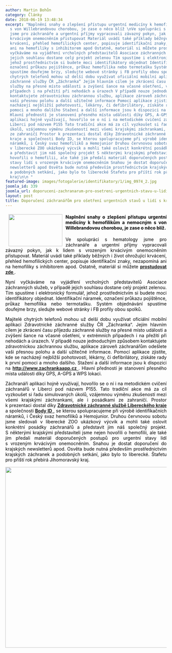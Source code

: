 ```yaml
---
author: Martin Bohůn
category: Články
date: 2018-06-19 13:48:34
excerpt: "Naplnění snahy o zlepšení přístupu urgentní medicíny k hemofilikům a nemocným
  s von Willebrandovou chorobou, je zase o něco blíž \nVe spolupráci s hematology
  jsme pro záchranáře a urgentní příjmy vypracovali závazný pokyn, jak k lidem s vrozeným
  krvácivým onemocněním přistupovat Materiál uvádí také příklady běžných i život ohrožující
  krvácení, přehled hemofilických center, popisuje identifikační znaky, nezapomíná
  ani na hemofiliky s inhibitorem apod Ostatně, materiál si můžete prostudovat zde\nNyní
  vyčkáváme na vyjádření vrcholných představitelů Asociace záchranných služeb, v případě
  jejich souhlasu dostane celý projekt zelenou Tím spustíme i elektronický formulář,
  jehož prostřednictvím si budete moci identifikátory objednat Identifikační náramek,
  označení průkazu pojištěnce, průkaz hemofilika nebo termotašku Systém objednávání
  spustíme doufejme brzy, sledujte webové stránky i FB profily obou spolků\nMajitelé
  chytrých telefonů mohou už delší dobu využívat oficiální mobilní aplikaci Zdravotnické
  záchranné služby ČR „Záchranka“ Jejím hlavním cílem je zkrácení času příjezdu záchranné
  služby na přesné místo události a zvýšení šance na včasné ošetření, v extrémních
  případech i na přežití při nehodách a úrazech V případě nouze jednoduchým způsobem
  kontaktujete zdravotnickou záchrannou službu, aplikace zároveň záchranářům odešlete
  vaši přesnou polohu a další užitečné informace Pomocí aplikace zjistíte, kde se
  nacházejí nejbližší pohotovosti, lékárny, či defibrilátory, získáte rady k první
  pomoci a mnoho dalšího Stažení a další informace jsou k dispozici na  http://wwwzachrankaappcz
  Hlavní předností je stanovení přesného místa události díky GPS, A-GPS a WPS lokaci\nZáchranáři
  aplikaci hojně využívají, hovořilo se o ní i na metodickém cvičení záchranářů v
  Liberci pod názvem P155 Tato tradiční akce má za cíl vyzkoušet si řadu simulovaných
  úkolů, vzájemnou výměnu zkušeností mezi všemi krajskými záchrankami, ale i posádkami
  ze zahraničí Prostor k prezentaci dostal díky Zdravotnické záchranné službě Libereckého
  kraje a společnosti Body ID, se kterou spolupracujeme při výrobě identifikačních
  náramků, i Český svaz hemofiliků a Hemojunior Druhou červnovou sobotu jsme sledovali
  v liberecké ZOO ukázkový výcvik a mohli také oslovit konkrétní posádky záchranářů
  a představit jim náš společný projekt S některými krajskými představiteli jsme nejen
  hovořili o hemofilii, ale také jim předali materiál doporučených postupů pro urgentní
  stavy lidí s vrozeným krvácivým onemocněním Snahou je dostat doporučení do krajských
  newsletterů apod Osvěta bude nutná především prostřednictvím krajských záchranek
  a podobných setkání, jako bylo to liberecké Štafetu pro příští rok přebírá Jihomoravský
  kraj\n\n "
featured-image: images/fotogalerie/identifikatory/1/img_0974_2.jpg
joomla_id: 339
joomla_url: doporuceni-zachranarum-pro-osetreni-urgentnich-stavu-u-lidi-s-krvacivym-onemocnenim
layout: post
title: Doporučení záchranářům pro ošetření urgentních stavů u lidí s krvácivým onemocněním
---
```


<h4 style="text-align: justify;">
 <img border="0" height="100" src="{{ site.baseurl }}/images/fotogalerie/identifikatory/1/img_0974_2.jpg" style="float: left; margin-left: 10px; margin-right: 10px;" width="168"/>
 <span style="color: #000000;">
  Naplnění snahy o zlepšení přístupu urgentní medicíny k hemofilikům a nemocným s von Willebrandovou chorobou, je zase o něco blíž.
 </span>
</h4>
<p style="text-align: justify;">
 <span style="color: #000000;">
  Ve spolupráci s hematology jsme pro záchranáře a urgentní příjmy vypracovali závazný pokyn, jak k lidem s vrozeným krvácivým onemocněním přistupovat. Materiál uvádí také příklady běžných i život ohrožující krvácení, přehled hemofilických center, popisuje identifikační znaky, nezapomíná ani na hemofiliky s inhibitorem apod. Ostatně, materiál si můžete
  <strong>
   <a href="images/dokumenty-pdf-doc/identifikatory/pristup_k_hemofilikovi.pdf" target="_blank" title="Přístup k hemofilikovi">
    prostudovat zde
   </a>
  </strong>
  .
 </span>
</p>
<p style="text-align: justify;">
 <span style="color: #000000;">
  Nyní vyčkáváme na vyjádření vrcholných představitelů Asociace záchranných služeb, v případě jejich souhlasu dostane celý projekt zelenou. Tím spustíme i elektronický formulář, jehož prostřednictvím si budete moci identifikátory objednat. Identifikační náramek, označení průkazu pojištěnce, průkaz hemofilika nebo termotašku. Systém objednávání spustíme doufejme brzy, sledujte webové stránky i FB profily obou spolků.
 </span>
</p>
<p style="text-align: justify;">
 <span style="color: #000000;">
  Majitelé chytrých telefonů mohou už delší dobu využívat oficiální mobilní aplikaci Zdravotnické záchranné služby ČR „Záchranka“. Jejím hlavním cílem je zkrácení času příjezdu záchranné služby na přesné místo události a zvýšení šance na včasné ošetření, v extrémních případech i na přežití při nehodách a úrazech. V případě nouze jednoduchým způsobem kontaktujete zdravotnickou záchrannou službu, aplikace zároveň záchranářům odešlete vaši přesnou polohu a další užitečné informace. Pomocí aplikace zjistíte, kde se nacházejí nejbližší pohotovosti, lékárny, či defibrilátory, získáte rady k první pomoci a mnoho dalšího. Stažení a další informace jsou k dispozici na
 </span>
 <strong>
  <a href="http://www.zachrankaapp.cz/" target="_blank" title="Záchranka">
   http://www.zachrankaapp.cz
  </a>
 </strong>
 .
 <span style="color: #000000;">
  Hlavní předností je stanovení přesného místa události díky GPS, A-GPS a WPS lokaci.
 </span>
</p>
<p style="text-align: justify;">
 <span style="color: #000000;">
  Záchranáři aplikaci hojně využívají, hovořilo se o ní i na metodickém cvičení záchranářů v Liberci pod názvem P155. Tato tradiční akce má za cíl vyzkoušet si řadu simulovaných úkolů, vzájemnou výměnu zkušeností mezi všemi krajskými záchrankami, ale i posádkami ze zahraničí. Prostor k prezentaci dostal díky
  <strong>
   <a href="https://www.zzslk.cz/" target="_blank" title="Zdravotní záchranná služba Libereckého kraje ZZSLK">
    Zdravotnické záchranné službě Libereckého kraje
   </a>
  </strong>
  a společnosti
  <strong>
   <a href="https://www.bodyid.com/cs/" target="_blank" title="Body ID">
    Body ID
   </a>
  </strong>
  , se kterou spolupracujeme při výrobě identifikačních náramků, i Český svaz hemofiliků a Hemojunior. Druhou červnovou sobotu jsme sledovali v liberecké ZOO ukázkový výcvik a mohli také oslovit konkrétní posádky záchranářů a představit jim náš společný projekt. S některými krajskými představiteli jsme nejen hovořili o hemofilii, ale také jim předali materiál doporučených postupů pro urgentní stavy lidí s vrozeným krvácivým onemocněním. Snahou je dostat doporučení do krajských newsletterů apod. Osvěta bude nutná především prostřednictvím krajských záchranek a podobných setkání, jako bylo to liberecké. Štafetu pro příští rok přebírá Jihomoravský kraj.
 </span>
</p>
<p style="text-align: center;">
 <span style="color: #000000;">
  <img alt="" border="0" height="564" src="{{ site.baseurl }}/images/fotogalerie/identifikatory/1/img_0971_1.jpg" width="756"/>
  <br/>
 </span>
</p>
<p style="text-align: justify;">
 <span style="color: #000000;">
 </span>
</p>
